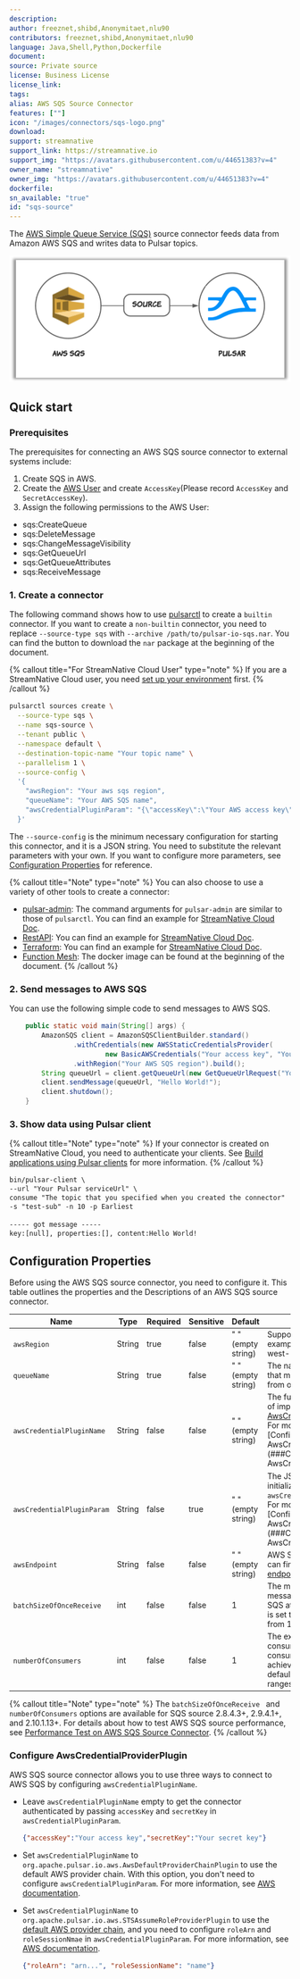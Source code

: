 ```yaml
---
description: 
author: freeznet,shibd,Anonymitaet,nlu90
contributors: freeznet,shibd,Anonymitaet,nlu90
language: Java,Shell,Python,Dockerfile
document:
source: Private source
license: Business License
license_link: 
tags: 
alias: AWS SQS Source Connector
features: [""]
icon: "/images/connectors/sqs-logo.png"
download: 
support: streamnative
support_link: https://streamnative.io
support_img: "https://avatars.githubusercontent.com/u/44651383?v=4"
owner_name: "streamnative"
owner_img: "https://avatars.githubusercontent.com/u/44651383?v=4"
dockerfile: 
sn_available: "true"
id: "sqs-source"
---
```



The [AWS Simple Queue Service (SQS)](https://aws.amazon.com/sqs/?nc1=h_ls) source connector feeds data from Amazon AWS SQS and writes data to Pulsar topics.

![](https://raw.githubusercontent.com/streamnative/pulsar-io-sqs/v3.2.0.1/docs/sqs-source.png)

## Quick start

### Prerequisites

The prerequisites for connecting an AWS SQS source connector to external systems include:

1. Create SQS in AWS.
2. Create the [AWS User](https://docs.aws.amazon.com/IAM/latest/UserGuide/id_users_create.html) and create `AccessKey`(Please record `AccessKey` and `SecretAccessKey`).
3. Assign the following permissions to the AWS User:
- sqs:CreateQueue
- sqs:DeleteMessage
- sqs:ChangeMessageVisibility
- sqs:GetQueueUrl
- sqs:GetQueueAttributes
- sqs:ReceiveMessage


### 1. Create a connector

The following command shows how to use [pulsarctl](https://github.com/streamnative/pulsarctl) to create a `builtin` connector. If you want to create a `non-builtin` connector,
you need to replace `--source-type sqs` with `--archive /path/to/pulsar-io-sqs.nar`. You can find the button to download the `nar` package at the beginning of the document.

{% callout title="For StreamNative Cloud User" type="note" %}
If you are a StreamNative Cloud user, you need [set up your environment](https://docs.streamnative.io/docs/connector-setup) first.
{% /callout %}

```bash
pulsarctl sources create \
  --source-type sqs \
  --name sqs-source \
  --tenant public \
  --namespace default \
  --destination-topic-name "Your topic name" \
  --parallelism 1 \
  --source-config \
  '{
    "awsRegion": "Your aws sqs region", 
    "queueName": "Your AWS SQS name",
    "awsCredentialPluginParam": "{\"accessKey\":\"Your AWS access key\",\"secretKey\":\"Your AWS secret access key\"}"
  }'
```

The `--source-config` is the minimum necessary configuration for starting this connector, and it is a JSON string. You need to substitute the relevant parameters with your own.
If you want to configure more parameters, see [Configuration Properties](#configuration-properties) for reference.

{% callout title="Note" type="note" %}
You can also choose to use a variety of other tools to create a connector:
- [pulsar-admin](https://pulsar.apache.org/docs/3.1.x/io-use/): The command arguments for `pulsar-admin` are similar to those of `pulsarctl`. You can find an example for [StreamNative Cloud Doc](https://docs.streamnative.io/docs/connector-create#create-a-built-in-connector ).
- [RestAPI](https://pulsar.apache.org/source-rest-api/?version=3.1.1): You can find an example for [StreamNative Cloud Doc](https://docs.streamnative.io/docs/connector-create#create-a-built-in-connector).
- [Terraform](https://github.com/hashicorp/terraform): You can find an example for [StreamNative Cloud Doc](https://docs.streamnative.io/docs/connector-create#create-a-built-in-connector).
- [Function Mesh](https://functionmesh.io/docs/connectors/run-connector): The docker image can be found at the beginning of the document.
{% /callout %}

### 2. Send messages to AWS SQS
You can use the following simple code to send messages to AWS SQS.
``` java
    public static void main(String[] args) {
        AmazonSQS client = AmazonSQSClientBuilder.standard()
                .withCredentials(new AWSStaticCredentialsProvider(
                        new BasicAWSCredentials("Your access key", "Your secret key")))
                .withRegion("Your AWS SQS region").build();
        String queueUrl = client.getQueueUrl(new GetQueueUrlRequest("Your SQS name")).getQueueUrl();
        client.sendMessage(queueUrl, "Hello World!");
        client.shutdown();
    }
```

### 3. Show data using Pulsar client

{% callout title="Note" type="note" %}
If your connector is created on StreamNative Cloud, you need to authenticate your clients. See [Build applications using Pulsar clients](https://docs.streamnative.io/docs/qs-connect#jumpstart-for-beginners) for more information.
{% /callout %}

``` shell
bin/pulsar-client \
--url "Your Pulsar serviceUrl" \
consume "The topic that you specified when you created the connector" -s "test-sub" -n 10 -p Earliest

----- got message -----
key:[null], properties:[], content:Hello World!
```

## Configuration Properties

Before using the AWS SQS source connector, you need to configure it. This table outlines the properties and the
Descriptions of an AWS SQS source connector.

| Name                       | Type   | Required | Sensitive | Default            | Description                                                                                                                                                                                                                                                                                                                         |
|----------------------------|--------|----------|-----------|--------------------|-------------------------------------------------------------------------------------------------------------------------------------------------------------------------------------------------------------------------------------------------------------------------------------------------------------------------------------|
| `awsRegion`                | String | true     | false     | " " (empty string) | Supported AWS region. For example, us-west-1, us-west-2.                                                                                                                                                                                                                                                                            |
| `queueName`                | String | true     | false     | " " (empty string) | The name of the SQS queue that messages should be read from or written to.                                                                                                                                                                                                                                                          |
| `awsCredentialPluginName`  | String | false    | false     | " " (empty string) | The fully-qualified class name of implementation of [AwsCredentialProviderPlugin](https://github.com/apache/pulsar/blob/master/pulsar-io/aws/src/main/java/org/apache/pulsar/io/aws/AwsCredentialProviderPlugin.java). For more information, see [Configure AwsCredentialProviderPlugin](###Configure AwsCredentialProviderPlugin). |
| `awsCredentialPluginParam` | String | false    | true      | " " (empty string) | The JSON parameter to initialize `awsCredentialsProviderPlugin`. For more information, see [Configure AwsCredentialProviderPlugin](###Configure AwsCredentialProviderPlugin).                                                                                                                                                       |
| `awsEndpoint`              | String | false    | false     | " " (empty string) | AWS SQS end-point URL. You can find it at [AWS SQS Service endpoints](https://docs.aws.amazon.com/general/latest/gr/sqs-service.html#sqs_region).                                                                                                                                                                                   |
| `batchSizeOfOnceReceive`   | int    | false    | false     | 1                  | The maximum number of messages that are pulled from SQS at one time. By default, it is set to 1. The value ranges from 1 to 10.                                                                                                                                                                                                     |
| `numberOfConsumers`        | int    | false    | false     | 1                  | The expected numbers of consumers. You can scale consumers horizontally to achieve high throughput. By default, it is set to 1. The value ranges from 1 to 50.                                                                                                                                                                      |

{% callout title="Note" type="note" %}
The `batchSizeOfOnceReceive ` and `numberOfConsumers` options are available for SQS source 2.8.4.3+, 2.9.4.1+, and 2.10.1.13+. For details about how to test AWS SQS source performance, see [Performance Test on AWS SQS Source Connector](https://github.com/streamnative/pulsar-io-sqs/blob/master/docs/source_performance_test.md).
{% /callout %}

### Configure AwsCredentialProviderPlugin

AWS SQS source connector allows you to use three ways to connect to AWS SQS by configuring `awsCredentialPluginName`.

- Leave `awsCredentialPluginName` empty to get the connector authenticated by passing `accessKey` and `secretKey` in `awsCredentialPluginParam`.

  ```json
  {"accessKey":"Your access key","secretKey":"Your secret key"}
  ```

- Set `awsCredentialPluginName` to `org.apache.pulsar.io.aws.AwsDefaultProviderChainPlugin` to use the default AWS provider chain. With this option, you don't need to configure `awsCredentialPluginParam`. For more information, see [AWS documentation](https://docs.aws.amazon.com/sdk-for-java/v1/developer-guide/credentials.html#credentials-default).

- Set `awsCredentialPluginName` to `org.apache.pulsar.io.aws.STSAssumeRoleProviderPlugin` to use the [default AWS provider chain](https://docs.aws.amazon.com/sdk-for-java/v1/developer-guide/credentials.html#credentials-default), and you need to configure `roleArn` and `roleSessionNmae` in `awsCredentialPluginParam`. For more information, see [AWS documentation](https://docs.aws.amazon.com/STS/latest/APIReference/API_AssumeRole.html).

  ```json
  {"roleArn": "arn...", "roleSessionName": "name"}
  ```

